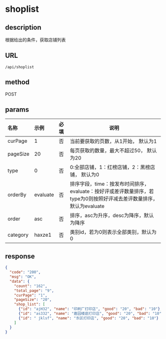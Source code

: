 # shoplist

## description

根据给出的条件，获取店铺列表

## URL

```
/api/shoplist
```

## method

POST

## params

| 名称       | 示例       | 必填   | 说明                                       |
| :------- | :------- | :--- | ---------------------------------------- |
| curPage  | 1        | 否    | 当前要获取的页数，从1开始， 默认为1                      |
| pageSize | 20       | 否    | 每页获取的数量，最大不超过50， 默认为20                   |
| type     | 0        | 否    | 0:全部店铺，1：红榜店铺，2：黑榜店铺， 默认为0               |
| orderBy  | evaluate | 否    | 排序字段，time：按发布时间排序，evaluate：按好评或差评数量排序，若type为0则按照好评减去差评数量排序， 默认为evaluate |
| order    | asc      | 否    | 排序，asc为升序，desc为降序，默认为降序                  |
| category | haxze1   | 否    | 类别id，若为0则表示全部类别，默认为0                     |



## response

```json
{
  "code": "200",
  "msg": "OK",
  "data": {
    "count": "162",
    "total_page": "9",
    "curPage": "1",
    "pageSize": "20",
    "shop_list": [
      {"id": "ajH32", "name": "印刷厂打印店", "good": "20", "bad": "10"},
      {"id": "as332", "name": "嘉园楼底打印店", "good": "20", "bad": "10"},
      {"id": " jklsf", "name": "东区打印店", "good": "20", "bad": "10"}
    ]
  }
}
```

